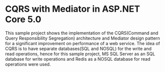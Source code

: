 # CQRS with Mediator in ASP.NET Core 5.0
This sample project shows the implementation of the CQRS(Command and Query Responsibility Segregation) architecture and Mediator design pattern for a significant improvement on performance of a web service.
The idea of CQRS is to have separate databases(SQL and NOSQL) for the write and read operations, hence for this sample project, MS SQL Server as an SQL database for write operations and Redis as a NOSQL database for read operations were used.
